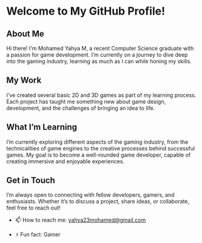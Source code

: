 <h1>Welcome to My GitHub Profile!</h1>
<h2>About Me</h2>
Hi there! I'm Mohamed Yahya M, a recent Computer Science graduate with a passion for game development. I’m currently on a journey to dive deep into the gaming industry, learning as much as I can while honing my skills.

<h2>My Work</h2>
I've created several basic 2D and 3D games as part of my learning process. Each project has taught me something new about game design, development, and the challenges of bringing an idea to life.

<h2>What I’m Learning</h2>
I’m currently exploring different aspects of the gaming industry, from the technicalities of game engines to the creative processes behind successful games. My goal is to become a well-rounded game developer, capable of creating immersive and enjoyable experiences.

<h2>Get in Touch</h2>
I’m always open to connecting with fellow developers, gamers, and enthusiasts. Whether it’s to discuss a project, share ideas, or collaborate, feel free to reach out!

- 📫 How to reach me: yahya23mohamed@gmail.com

- ⚡ Fun fact: Gamer

<!---
MohamedYahya-M/MohamedYahya-M is a ✨ special ✨ repository because its `README.md` (this file) appears on your GitHub profile.
You can click the Preview link to take a look at your changes.
--->
